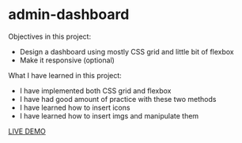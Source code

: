 # admin-dashboard

Objectives in this project:

- Design a dashboard using mostly CSS grid and little bit of flexbox
- Make it responsive (optional)

What I have learned in this project:

- I have implemented both CSS grid and flexbox
- I have had good amount of practice with these two methods
- I have learned how to insert icons
- I have learned how to insert imgs and manipulate them

[LIVE DEMO](https://isaaxh.github.io/admin-dashboard)
